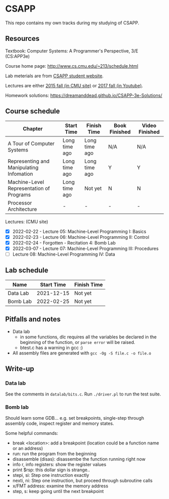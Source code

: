# CSAPP
This repo contains my own tracks during my studying of CSAPP.

## Resources
Textbook: Computer Systems: A Programmer's Perspective, 3/E (CS:APP3e)

Course home page: http://www.cs.cmu.edu/~213/schedule.html

Lab meterials are from [CSAPP student website](http://csapp.cs.cmu.edu/3e/labs.html).

Lectures are either [2015 fall (in CMU site)](https://scs.hosted.panopto.com/Panopto/Pages/Sessions/List.aspx#folderID=%22b96d90ae-9871-4fae-91e2-b1627b43e25e%22&sortColumn=1&sortAscending=true) or [2017 fall (in Youtube)](http://www.cs.cmu.edu/afs/cs/academic/class/15213-f17/www/schedule.html).

Homework solutions: https://dreamanddead.github.io/CSAPP-3e-Solutions/

## Course schedule
| Chapter | Start Time | Finish Time | Book Finished | Video Finished |
| -------- | -------- | -------------- | ----------- | -------------- |
| A Tour of Computer Systems | Long time ago | Long time ago | N/A | N/A |
| Representing and Manipulating Infomation | Long time ago | Long time ago | Y | Y |
| Machine-Level Representation of Programs | Long time ago | Not yet | N | N |
| Processor Architecture | - | - | - | - |

Lectures: (CMU site)
- [x] 2022-02-22 - Lecture 05: Machine-Level Programming I: Basics
- [x] 2022-02-23 - Lecture 06: Machine-Level Programming II: Control
- [x] 2022-02-24 - Forgotten - Recitation 4: Bomb Lab
- [x] 2022-03-07 - Lecture 07: Machine-Level Programming III: Procedures
- [ ] Lecture 08: Machine-Level Programming IV: Data

## Lab schedule
| Name | Start Time | Finish Time |
| ---- | ---------- | ----------- |
| Data Lab | 2021-12-15 | Not yet |
| Bomb Lab | 2022-02-25 | Not yet |

## Pitfalls and notes
- Data lab
    - in some functions, dlc requires all the variables be declared in the beginning of the function, or `parse error` will be raised.
    - btest.c has a warning in gcc :)
- All assembly files are generated with `gcc -Og -S file.c -o file.o`

## Write-up
### Data lab
See the comments in `datalab/bits.c`.
Run `./driver.pl` to run the test suite.

### Bomb lab
Should learn some GDB...
e.g. set breakpoints, single-step through assembly code, inspect register and memory states.

Some helpful commands:
- break \<location\>: add a breakpoint (location could be a function name or an address)
- run: run the program from the beginning
- disassemble (disas): disassembe the function running right now
- info r, info registers: show the register values
- print $rsp: this dollar sign is strange..
- stepi, si: Step one instruction exactly
- nexti, ni: Step one instruction, but proceed through subroutine calls
- x/FMT address: examine the memory address
- step, s: keep going until the next breakpoint

